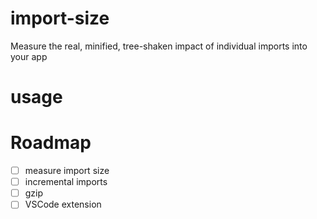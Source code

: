 # import-size

Measure the real, minified, tree-shaken impact of individual imports into your app

# usage


# Roadmap

- [ ] measure import size
- [ ] incremental imports
- [ ] gzip
- [ ] VSCode extension
